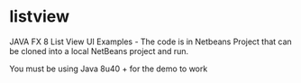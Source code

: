 # listview
JAVA FX 8 List View UI Examples - The code is in Netbeans Project that can be cloned into a local NetBeans project and run. 

You must be using Java 8u40 + for the demo to work 
